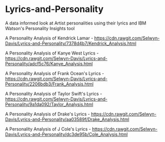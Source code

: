# Lyrics-and-Personality
A data informed look at Artist personalities using their lyrics and IBM Watson's Personality Insights tool

A Personality Analysis of Kendrick Lamar - https://cdn.rawgit.com/Selwyn-Davis/Lyrics-and-Personality/7378d4b7/Kendrick_Analysis.html

A Personality Analysis of Kanye West Lyrics - https://cdn.rawgit.com/Selwyn-Davis/Lyrics-and-Personality/adcf5c76/Kanye_Analysis.html

A Personality Analysis of Frank Ocean's Lyrics - https://cdn.rawgit.com/Selwyn-Davis/Lyrics-and-Personality/2206bdb3/Frank_Analysis.html

A Personality Analysis of Taylor Swift's Lyrics - https://cdn.rawgit.com/Selwyn-Davis/Lyrics-and-Personality/9a1da092/Taylor_Analysis.html

A Personality Analysis of Drake's Lyrics - https://cdn.rawgit.com/Selwyn-Davis/Lyrics-and-Personality/aa03589f/Drake_Analysis.html

A Personality Analysis of J Cole's Lyrics - https://cdn.rawgit.com/Selwyn-Davis/Lyrics-and-Personality/dc3de95b/Cole_Analysis.html
